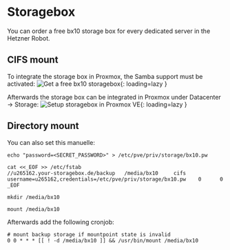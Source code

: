 # Storagebox
You can order a free bx10 storage box for every dedicated server in the Hetzner Robot.  

## CIFS mount
To integrate the storage box in Proxmox, the Samba support must be activated:
![Get a free bx10 storagebox](../img/setup/hetzner_robot.png?raw=true){: loading=lazy }

Afterwards the storage box can be integrated in Proxmox under Datacenter -> Storage:
![Setup storagebox in Proxmox VE](../img/setup/storagebox/proxmox_setup.png?raw=true){: loading=lazy }

## Directory mount
You can also set this manuelle:
```
echo "password=<SECRET_PASSWORD>" > /etc/pve/priv/storage/bx10.pw

cat <<_EOF >> /etc/fstab
//u265162.your-storagebox.de/backup   /media/bx10     cifs     username=u265162,credentials=/etc/pve/priv/storage/bx10.pw    0      0
_EOF

mkdir /media/bx10

mount /media/bx10
```

Afterwards add the following cronjob:
```shell
# mount backup storage if mountpoint state is invalid
0 0 * * * [[ ! -d /media/bx10 ]] && /usr/bin/mount /media/bx10
``` 